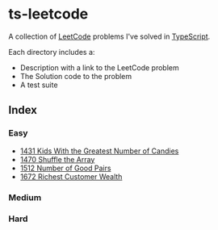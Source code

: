 # ts-leetcode

A collection of [LeetCode](https://leetcode.com/) problems I've solved in 
[TypeScript](https://www.typescriptlang.org/).

Each directory includes a:
- Description with a link to the LeetCode problem
- The Solution code to the problem
- A test suite

## Index

### Easy

- [1431 Kids With the Greatest Number of Candies](https://github.com/ferueda/ts-leetcode/tree/main/problems/1431_kids_with_the_greatest_number_of_candies)
- [1470 Shuffle the Array](https://github.com/ferueda/ts-leetcode/tree/main/problems/1470_shuffle_the_array)
- [1512 Number of Good Pairs](https://github.com/ferueda/ts-leetcode/tree/main/problems/1512_number_of_good_pairs)
- [1672 Richest Customer Wealth](https://github.com/ferueda/ts-leetcode/tree/main/problems/1672_richest_customer_wealth)

### Medium

### Hard
